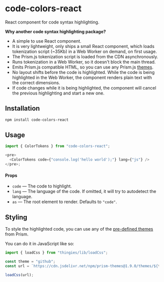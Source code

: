# code-colors-react

React component for code syntax highlighting.

**Why another code syntax highlighting package?**

- A simple to use React component.
- It is very lightweight, only ships a small React component, which loads
  tokenization script (~35Kb) in a Web Worker on demand, on first usage.
- The Prism.js tokenization script is loaded from the CDN asynchronously.
- Runs tokenization in a Web Worker, so it doesn't block the main thread.
- Emits Prism.js compatible HTML, so you can use any Prism.js [themes](https://cdn.jsdelivr.net/npm/prism-themes@1.9.0/themes/).
- No layout shifts before the code is highlighted. While the code is being
  highlighted in the Web Worker, the component renders plain text with the
  correct dimensions.
- If code changes while it is being highlighted, the component will cancel the
  previous highlighting and start a new one.

## Installation

```sh
npm install code-colors-react
```

## Usage

```js
import { ColorTokens } from "code-colors-react";

<pre>
  <ColorTokens code={"console.log('hello world');"} lang={"js"} />
</pre>;
```

#### Props

- `code` &mdash; The code to highlight.
- `lang` &mdash; The language of the code. If omitted, it will try to autodetect the language.
- `as` &mdash; The root element to render. Defaults to `"code"`.

## Styling

To style the highlighted code, you can use any of the [pre-defined themes](https://cdn.jsdelivr.net/npm/prism-themes@1.9.0/themes/) from
Prism.

You can do it in JavaScript like so:

```js
import { loadCss } from "thingies/lib/loadCss";

const theme = "github";
const url = `https://cdn.jsdelivr.net/npm/prism-themes@1.9.0/themes/${theme}.min.css`;

loadCss(url);
```
